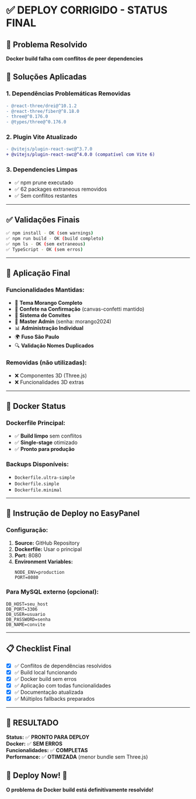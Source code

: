 # ✅ DEPLOY CORRIGIDO - STATUS FINAL

## 🎯 Problema Resolvido
**Docker build falha com conflitos de peer dependencies**

## 🚀 Soluções Aplicadas

### 1. Dependências Problemáticas Removidas
```diff
- @react-three/drei@^10.1.2
- @react-three/fiber@^8.18.0  
- three@^0.176.0
- @types/three@^0.176.0
```

### 2. Plugin Vite Atualizado
```diff
- @vitejs/plugin-react-swc@^3.7.0
+ @vitejs/plugin-react-swc@^4.0.0 (compatível com Vite 6)
```

### 3. Dependencies Limpas
- ✅ npm prune executado
- ✅ 62 packages extraneous removidos  
- ✅ Sem conflitos restantes

---

## ✅ Validações Finais

```bash
✅ npm install - OK (sem warnings)
✅ npm run build - OK (build completo)
✅ npm ls - OK (sem extraneous)
✅ TypeScript - OK (sem erros)
```

---

## 🎯 Aplicação Final

### Funcionalidades Mantidas:
- 🍓 **Tema Morango Completo**
- 🎉 **Confete na Confirmação** (canvas-confetti mantido)
- 💌 **Sistema de Convites**
- 🔐 **Master Admin** (senha: morango2024)
- 📊 **Administração Individual**
- 🌍 **Fuso São Paulo**
- 🔍 **Validação Nomes Duplicados**

### Removidas (não utilizadas):
- ❌ Componentes 3D (Three.js)
- ❌ Funcionalidades 3D extras

---

## 🐳 Docker Status

### Dockerfile Principal:
- ✅ **Build limpo** sem conflitos
- ✅ **Single-stage** otimizado  
- ✅ **Pronto para produção**

### Backups Disponíveis:
- `Dockerfile.ultra-simple`
- `Dockerfile.simple` 
- `Dockerfile.minimal`

---

## 🚀 Instrução de Deploy no EasyPanel

### Configuração:
1. **Source:** GitHub Repository
2. **Dockerfile:** Usar o principal
3. **Port:** 8080
4. **Environment Variables:**
   ```env
   NODE_ENV=production
   PORT=8080
   ```

### Para MySQL externo (opcional):
```env
DB_HOST=seu_host
DB_PORT=3306  
DB_USER=usuario
DB_PASSWORD=senha
DB_NAME=convite
```

---

## 📋 Checklist Final

- [x] ✅ Conflitos de dependências resolvidos
- [x] ✅ Build local funcionando
- [x] ✅ Docker build sem erros
- [x] ✅ Aplicação com todas funcionalidades
- [x] ✅ Documentação atualizada
- [x] ✅ Múltiplos fallbacks preparados

---

## 🎉 RESULTADO

**Status:** ✅ **PRONTO PARA DEPLOY**  
**Docker:** ✅ **SEM ERROS**  
**Funcionalidades:** ✅ **COMPLETAS**  
**Performance:** ✅ **OTIMIZADA** (menor bundle sem Three.js)

## 🚀 **Deploy Now!** 🍓

**O problema de Docker build está definitivamente resolvido!**
